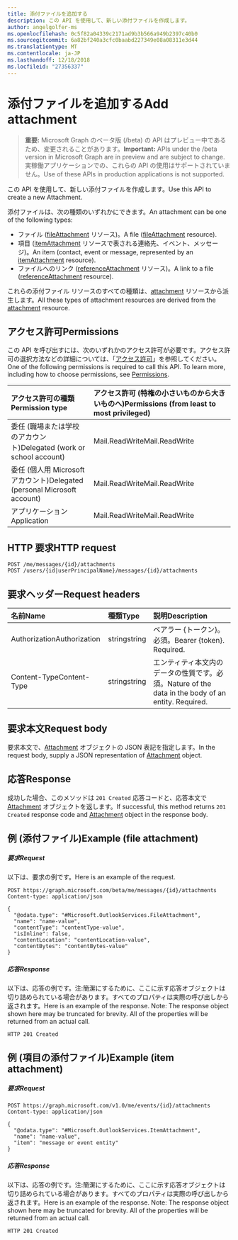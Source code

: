 ```yaml
---
title: 添付ファイルを追加する
description: この API を使用して、新しい添付ファイルを作成します。
author: angelgolfer-ms
ms.openlocfilehash: 0c5f82a04339c2171ad9b3b566a949b2397c40b0
ms.sourcegitcommit: 6a82bf240a3cfc0baabd227349e08a08311e3d44
ms.translationtype: MT
ms.contentlocale: ja-JP
ms.lasthandoff: 12/18/2018
ms.locfileid: "27356337"
---
```

# <a name="add-attachment"></a><span data-ttu-id="8feef-103">添付ファイルを追加する</span><span class="sxs-lookup"><span data-stu-id="8feef-103">Add attachment</span></span>

> <span data-ttu-id="8feef-104">**重要:** Microsoft Graph のベータ版 (/beta) の API はプレビュー中であるため、変更されることがあります。</span><span class="sxs-lookup"><span data-stu-id="8feef-104">**Important:** APIs under the /beta version in Microsoft Graph are in preview and are subject to change.</span></span> <span data-ttu-id="8feef-105">実稼働アプリケーションでの、これらの API の使用はサポートされていません。</span><span class="sxs-lookup"><span data-stu-id="8feef-105">Use of these APIs in production applications is not supported.</span></span>

<span data-ttu-id="8feef-106">この API を使用して、新しい添付ファイルを作成します。</span><span class="sxs-lookup"><span data-stu-id="8feef-106">Use this API to create a new Attachment.</span></span>

<span data-ttu-id="8feef-107">添付ファイルは、次の種類のいずれかにできます。</span><span class="sxs-lookup"><span data-stu-id="8feef-107">An attachment can be one of the following types:</span></span>

* <span data-ttu-id="8feef-108">ファイル ([fileAttachment](../resources/fileattachment.md) リソース)。</span><span class="sxs-lookup"><span data-stu-id="8feef-108">A file ([fileAttachment](../resources/fileattachment.md) resource).</span></span>
* <span data-ttu-id="8feef-109">項目 ([itemAttachment](../resources/itemattachment.md) リソースで表される連絡先、イベント、メッセージ)。</span><span class="sxs-lookup"><span data-stu-id="8feef-109">An item (contact, event or message, represented by an [itemAttachment](../resources/itemattachment.md) resource).</span></span>
* <span data-ttu-id="8feef-110">ファイルへのリンク ([referenceAttachment](../resources/referenceattachment.md) リソース)。</span><span class="sxs-lookup"><span data-stu-id="8feef-110">A link to a file ([referenceAttachment](../resources/referenceattachment.md) resource).</span></span>

<span data-ttu-id="8feef-111">これらの添付ファイル リソースのすべての種類は、[attachment](../resources/attachment.md) リソースから派生します。</span><span class="sxs-lookup"><span data-stu-id="8feef-111">All these types of attachment resources are derived from the [attachment](../resources/attachment.md) resource.</span></span> 

## <a name="permissions"></a><span data-ttu-id="8feef-112">アクセス許可</span><span class="sxs-lookup"><span data-stu-id="8feef-112">Permissions</span></span>
<span data-ttu-id="8feef-p102">この API を呼び出すには、次のいずれかのアクセス許可が必要です。アクセス許可の選択方法などの詳細については、「[アクセス許可](/graph/permissions-reference)」を参照してください。</span><span class="sxs-lookup"><span data-stu-id="8feef-p102">One of the following permissions is required to call this API. To learn more, including how to choose permissions, see [Permissions](/graph/permissions-reference).</span></span>

|<span data-ttu-id="8feef-115">アクセス許可の種類</span><span class="sxs-lookup"><span data-stu-id="8feef-115">Permission type</span></span>      | <span data-ttu-id="8feef-116">アクセス許可 (特権の小さいものから大きいものへ)</span><span class="sxs-lookup"><span data-stu-id="8feef-116">Permissions (from least to most privileged)</span></span>              |
|:--------------------|:---------------------------------------------------------|
|<span data-ttu-id="8feef-117">委任 (職場または学校のアカウント)</span><span class="sxs-lookup"><span data-stu-id="8feef-117">Delegated (work or school account)</span></span> | <span data-ttu-id="8feef-118">Mail.ReadWrite</span><span class="sxs-lookup"><span data-stu-id="8feef-118">Mail.ReadWrite</span></span>    |
|<span data-ttu-id="8feef-119">委任 (個人用 Microsoft アカウント)</span><span class="sxs-lookup"><span data-stu-id="8feef-119">Delegated (personal Microsoft account)</span></span> | <span data-ttu-id="8feef-120">Mail.ReadWrite</span><span class="sxs-lookup"><span data-stu-id="8feef-120">Mail.ReadWrite</span></span>    |
|<span data-ttu-id="8feef-121">アプリケーション</span><span class="sxs-lookup"><span data-stu-id="8feef-121">Application</span></span> | <span data-ttu-id="8feef-122">Mail.ReadWrite</span><span class="sxs-lookup"><span data-stu-id="8feef-122">Mail.ReadWrite</span></span> |

## <a name="http-request"></a><span data-ttu-id="8feef-123">HTTP 要求</span><span class="sxs-lookup"><span data-stu-id="8feef-123">HTTP request</span></span>
<!-- { "blockType": "ignored" } -->
```http
POST /me/messages/{id}/attachments
POST /users/{id|userPrincipalName}/messages/{id}/attachments
```
## <a name="request-headers"></a><span data-ttu-id="8feef-124">要求ヘッダー</span><span class="sxs-lookup"><span data-stu-id="8feef-124">Request headers</span></span>
| <span data-ttu-id="8feef-125">名前</span><span class="sxs-lookup"><span data-stu-id="8feef-125">Name</span></span>       | <span data-ttu-id="8feef-126">種類</span><span class="sxs-lookup"><span data-stu-id="8feef-126">Type</span></span> | <span data-ttu-id="8feef-127">説明</span><span class="sxs-lookup"><span data-stu-id="8feef-127">Description</span></span>|
|:---------------|:--------|:----------|
| <span data-ttu-id="8feef-128">Authorization</span><span class="sxs-lookup"><span data-stu-id="8feef-128">Authorization</span></span>  | <span data-ttu-id="8feef-129">string</span><span class="sxs-lookup"><span data-stu-id="8feef-129">string</span></span>  | <span data-ttu-id="8feef-p103">ベアラー {トークン}。必須。</span><span class="sxs-lookup"><span data-stu-id="8feef-p103">Bearer {token}. Required.</span></span> |
| <span data-ttu-id="8feef-132">Content-Type</span><span class="sxs-lookup"><span data-stu-id="8feef-132">Content-Type</span></span> | <span data-ttu-id="8feef-133">string</span><span class="sxs-lookup"><span data-stu-id="8feef-133">string</span></span>  | <span data-ttu-id="8feef-p104">エンティティ本文内のデータの性質です。必須。</span><span class="sxs-lookup"><span data-stu-id="8feef-p104">Nature of the data in the body of an entity. Required.</span></span> |

## <a name="request-body"></a><span data-ttu-id="8feef-136">要求本文</span><span class="sxs-lookup"><span data-stu-id="8feef-136">Request body</span></span>
<span data-ttu-id="8feef-137">要求本文で、[Attachment](../resources/attachment.md) オブジェクトの JSON 表記を指定します。</span><span class="sxs-lookup"><span data-stu-id="8feef-137">In the request body, supply a JSON representation of [Attachment](../resources/attachment.md) object.</span></span>

## <a name="response"></a><span data-ttu-id="8feef-138">応答</span><span class="sxs-lookup"><span data-stu-id="8feef-138">Response</span></span>

<span data-ttu-id="8feef-139">成功した場合、このメソッドは `201 Created` 応答コードと、応答本文で [Attachment](../resources/attachment.md) オブジェクトを返します。</span><span class="sxs-lookup"><span data-stu-id="8feef-139">If successful, this method returns `201 Created` response code and [Attachment](../resources/attachment.md) object in the response body.</span></span>

## <a name="example-file-attachment"></a><span data-ttu-id="8feef-140">例 (添付ファイル)</span><span class="sxs-lookup"><span data-stu-id="8feef-140">Example (file attachment)</span></span>

##### <a name="request"></a><span data-ttu-id="8feef-141">要求</span><span class="sxs-lookup"><span data-stu-id="8feef-141">Request</span></span>
<span data-ttu-id="8feef-142">以下は、要求の例です。</span><span class="sxs-lookup"><span data-stu-id="8feef-142">Here is an example of the request.</span></span>
<!-- {
  "blockType": "request",
  "name": "create_file_attachment_from_eventmessage"
}-->
```http
POST https://graph.microsoft.com/beta/me/messages/{id}/attachments
Content-type: application/json

{
  "@odata.type": "#Microsoft.OutlookServices.FileAttachment",
  "name": "name-value",
  "contentType": "contentType-value",
  "isInline": false,
  "contentLocation": "contentLocation-value",
  "contentBytes": "contentBytes-value"
}
```

##### <a name="response"></a><span data-ttu-id="8feef-143">応答</span><span class="sxs-lookup"><span data-stu-id="8feef-143">Response</span></span>
<span data-ttu-id="8feef-p105">以下は、応答の例です。注:簡潔にするために、ここに示す応答オブジェクトは切り詰められている場合があります。すべてのプロパティは実際の呼び出しから返されます。</span><span class="sxs-lookup"><span data-stu-id="8feef-p105">Here is an example of the response. Note: The response object shown here may be truncated for brevity. All of the properties will be returned from an actual call.</span></span>
<!-- {
  "blockType": "response",
  "truncated": true,
  "@odata.type": "microsoft.graph.attachment"
} -->
```http
HTTP 201 Created
```


## <a name="example-item-attachment"></a><span data-ttu-id="8feef-147">例 (項目の添付ファイル)</span><span class="sxs-lookup"><span data-stu-id="8feef-147">Example (item attachment)</span></span>

##### <a name="request"></a><span data-ttu-id="8feef-148">要求</span><span class="sxs-lookup"><span data-stu-id="8feef-148">Request</span></span>

<!-- {
  "blockType": "request",
  "name": "create_item_attachment_from_eventmessage"
}-->
```http
POST https://graph.microsoft.com/v1.0/me/events/{id}/attachments
Content-type: application/json

{
  "@odata.type": "#Microsoft.OutlookServices.ItemAttachment",
  "name": "name-value",
  "item": "message or event entity"
}
```

##### <a name="response"></a><span data-ttu-id="8feef-149">応答</span><span class="sxs-lookup"><span data-stu-id="8feef-149">Response</span></span>
<span data-ttu-id="8feef-p106">以下は、応答の例です。注:簡潔にするために、ここに示す応答オブジェクトは切り詰められている場合があります。すべてのプロパティは実際の呼び出しから返されます。</span><span class="sxs-lookup"><span data-stu-id="8feef-p106">Here is an example of the response. Note: The response object shown here may be truncated for brevity. All of the properties will be returned from an actual call.</span></span>
<!-- {
  "blockType": "response",
  "truncated": true,
  "@odata.type": "microsoft.graph.attachment"
} -->
```http
HTTP 201 Created
```

<!-- uuid: 8fcb5dbc-d5aa-4681-8e31-b001d5168d79
2015-10-25 14:57:30 UTC -->
<!-- {
  "type": "#page.annotation",
  "description": "Create Attachment",
  "keywords": "",
  "section": "documentation",
  "tocPath": ""
}-->
